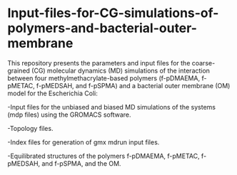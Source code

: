 # Input-files-for-CG-simulations-of-polymers-and-bacterial-outer-membrane

This repository presents the parameters and input files for the coarse-grained (CG) molecular dynamics (MD) simulations of the interaction between four methylmethacrylate-based polymers (f-pDMAEMA, f-pMETAC, f-pMEDSAH, and f-pSPMA) and a bacterial outer membrane (OM) model for the Escherichia Coli:

-Input files for the unbiased and biased MD simulations of the systems (mdp files) using the GROMACS software.

-Topology files.

-Index files for generation of gmx mdrun input files.

-Equilibrated structures of the polymers f-pDMAEMA, f-pMETAC, f-pMEDSAH, and f-pSPMA, and the OM.

